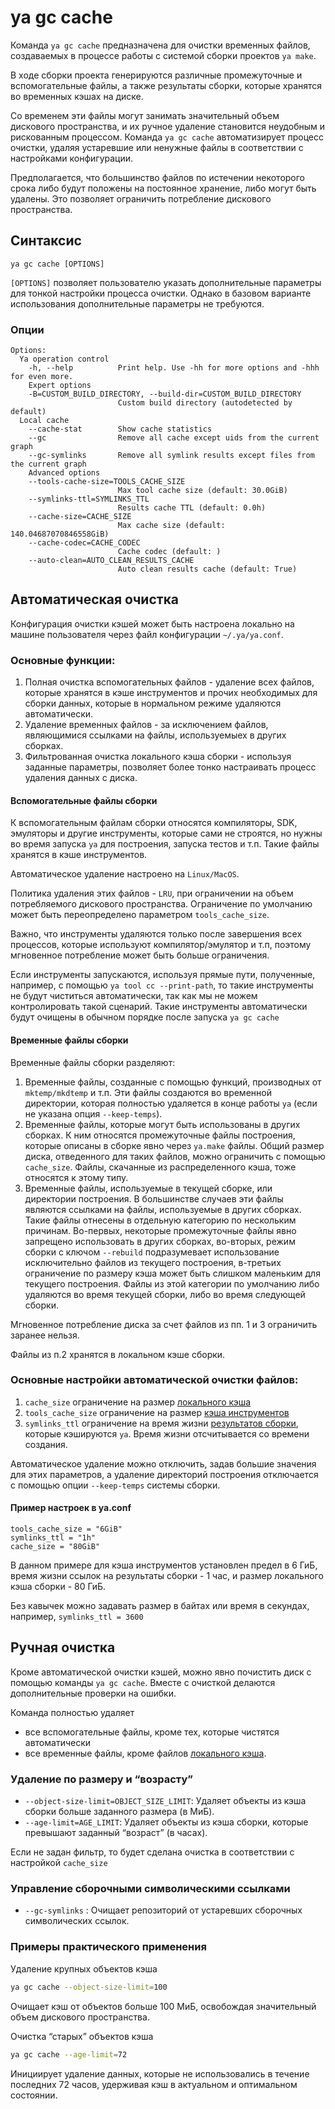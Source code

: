 # ya gc cache

Команда `ya gc cache` предназначена для очистки временных файлов, создаваемых в процессе работы с системой сборки проектов `ya make`.

В ходе сборки проекта генерируются различные промежуточные и вспомогательные файлы, а также результаты сборки, которые хранятся во временных кэшах на диске. 

Со временем эти файлы могут занимать значительный объем дискового пространства, и их ручное удаление становится неудобным и рискованным процессом.  Команда `ya gc cache` автоматизирует процесс очистки, удаляя устаревшие или ненужные файлы в соответствии с настройками конфигурации.

Предполагается, что большинство файлов по истечении некоторого срока либо будут положены на постоянное хранение, либо могут быть удалены. Это позволяет ограничить потребление дискового пространства.

## Синтаксис

`ya gc cache [OPTIONS]`   

`[OPTIONS]` позволяет пользователю указать дополнительные параметры для тонкой настройки процесса очистки. Однако в базовом варианте использования дополнительные параметры не требуются.

### Опции
```
Options:
  Ya operation control
    -h, --help          Print help. Use -hh for more options and -hhh for even more.
    Expert options
    -B=CUSTOM_BUILD_DIRECTORY, --build-dir=CUSTOM_BUILD_DIRECTORY
                        Custom build directory (autodetected by default)
  Local cache
    --cache-stat        Show cache statistics
    --gc                Remove all cache except uids from the current graph
    --gc-symlinks       Remove all symlink results except files from the current graph
    Advanced options
    --tools-cache-size=TOOLS_CACHE_SIZE
                        Max tool cache size (default: 30.0GiB)
    --symlinks-ttl=SYMLINKS_TTL
                        Results cache TTL (default: 0.0h)
    --cache-size=CACHE_SIZE
                        Max cache size (default: 140.04687070846558GiB)
    --cache-codec=CACHE_CODEC
                        Cache codec (default: )
    --auto-clean=AUTO_CLEAN_RESULTS_CACHE
                        Auto clean results cache (default: True)
```

## Автоматическая очистка

Конфигурация очистки кэшей может быть настроена локально на машине пользователя через файл конфигурации `~/.ya/ya.conf`.

### Основные функции:

1. Полная очистка вспомогательных файлов - удаление всех файлов, которые хранятся в кэше инструментов и прочих необходимых для сборки данных, которые в нормальном режиме удаляются автоматически.
2. Удаление временных файлов - за исключением файлов, являющимися ссылками на файлы, используемыех в других сборках.
3. Фильтрованная очистка локального кэша сборки - используя заданные параметры, позволяет более тонко настраивать процесс удаления данных с диска.

####  Вспомогательные файлы сборки 
К вспомогательным файлам сборки относятся компиляторы, SDK, эмуляторы и другие инструменты, которые сами не строятся, но нужны во время запуска `ya` для построения, запуска тестов и т.п. Такие файлы хранятся в кэше инструментов.

Автоматическое удаление настроено на `Linux/MacOS`.

Политика удаления этих файлов - `LRU`, при ограничении на объем потребляемого дискового пространства. Ограничение по умолчанию может быть переопределено параметром `tools_cache_size`.

Важно, что инструменты удаляются только после завершения всех процессов, которые используют компилятор/эмулятор и т.п, поэтому мгновенное потребление может быть больше ограничения.

Если инструменты запускаются, используя прямые пути, полученные, например, с помощью `ya tool cc --print-path`, то такие инструменты не будут чиститься автоматически, так как мы не можем контролировать такой сценарий. Такие инструменты автоматически будут очищены в обычном порядке после запуска `ya gc cache`

#### Временные файлы сборки 

Временные файлы сборки разделяют:
1. Временные файлы, созданные с помощью функций, производных от `mktemp/mkdtemp` и т.п. Эти файлы создаются во временной директории, которая полностью удаляется в конце работы `ya` (если не указана опция `--keep-temps`).
2. Временные файлы, которые могут быть использованы в других сборках. К ним относятся промежуточные файлы построения, которые описаны в сборке явно через `ya.make` файлы.
Общий размер диска, отведенного для таких файлов, можно ограничить с помощью `cache_size`. Файлы, скачанные из распределенного кэша, тоже относятся к этому типу.
3. Временные файлы, используемые в текущей сборке, или директории построения. В большинстве случаев эти файлы являются ссылками на файлы, используемые в других сборках. Такие файлы отнесены в отдельную категорию по нескольким причинам. Во-первых, некоторые промежуточные файлы явно запрещено использовать в других сборках, во-вторых, режим сборки с ключом `--rebuild` подразумевает использование исключительно файлов из текущего построения, в-третьих ограничение по размеру кэша может быть слишком маленьким для текущего построения.
Файлы из этой категории по умолчанию либо удаляются во время текущей сборки, либо во время следующей сборки.

Мгновенное потребление диска за счет файлов из пп. 1 и 3 ограничить заранее нельзя.

Файлы из п.2 хранятся в локальном кэше сборки.

### Основные настройки автоматической очистки файлов:
1. `cache_size` ограничение на размер [локального кэша](#временные-файлы-сборки)
2. `tools_cache_size` ограничение на размер [кэша инструментов](#вспомогательные-файлы-сборки)
3. `symlinks_ttl` ограничение на время жизни [результатов сборки](cache.md), которые кэшируются `ya`. Время жизни отсчитывается со времени создания.

Автоматическое удаление можно отключить, задав большие значения для этих параметров, а удаление директорий построения отключается с помощью опции `--keep-temps` системы сборки.

#### Пример настроек в ya.conf
```
tools_cache_size = "6GiB"
symlinks_ttl = "1h"
cache_size = "80GiB"
```
В данном примере для кэша инструментов установлен предел в 6 ГиБ, время жизни ссылок на результаты сборки - 1 час, и размер локального кэша сборки - 80 ГиБ.

Без кавычек можно задавать размер в байтах или время в секундах, например, `symlinks_ttl = 3600`

## Ручная очистка 
Кроме автоматической очистки кэшей, можно явно почистить диск с помощью команды `ya gc cache`. Вместе с очисткой делаются дополнительные проверки на ошибки.

Команда полностью удаляет
- все вспомогательные файлы, кроме тех, которые чистятся автоматически
- все временные файлы, кроме файлов [локального кэша](#временные-файлы-сборки).

### Удаление по размеру и “возрасту”
- `--object-size-limit=OBJECT_SIZE_LIMIT`: Удаляет объекты из кэша сборки больше заданного размера (в МиБ).
- `--age-limit=AGE_LIMIT`: Удаляет объекты из кэша сборки, которые превышают заданный “возраст” (в часах).

Если не задан фильтр, то будет сделана очистка в соответствии с настройкой `cache_size`

### Управление сборочными символическими ссылками

- `--gc-symlinks` : Очищает репозиторий от устаревших сборочных символических ссылок.

### Примеры практического применения
Удаление крупных объектов кэша
```bash
ya gc cache --object-size-limit=100
```
Очищает кэш от объектов больше 100 МиБ, освобождая значительный объем дискового пространства.

Очистка “старых” объектов кэша
```bash
ya gc cache --age-limit=72
```
Инициирует удаление данных, которые не использовались в течение последних 72 часов, удерживая кэш в актуальном и оптимальном состоянии.
